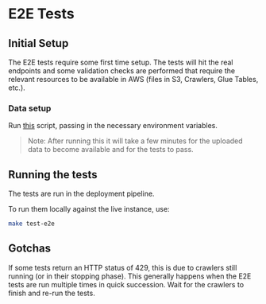 # E2E Tests

## Initial Setup

The E2E tests require some first time setup. The tests will hit the real endpoints and some validation checks are
performed that require the relevant resources to be available in AWS (files in S3, Crawlers, Glue Tables, etc.).

### Data setup

Run [this](./setup_e2e_tests.py) script, passing in the necessary environment variables.
> Note: After running this it will take a few minutes for the uploaded data to become available and for the tests to pass.

## Running the tests

The tests are run in the deployment pipeline.

To run them locally against the live instance, use:

```bash
make test-e2e
```

## Gotchas

If some tests return an HTTP status of 429, this is due to crawlers still running (or in their stopping phase). This
generally happens when the E2E tests are run multiple times in quick succession. Wait for the crawlers to finish and
re-run the tests.
